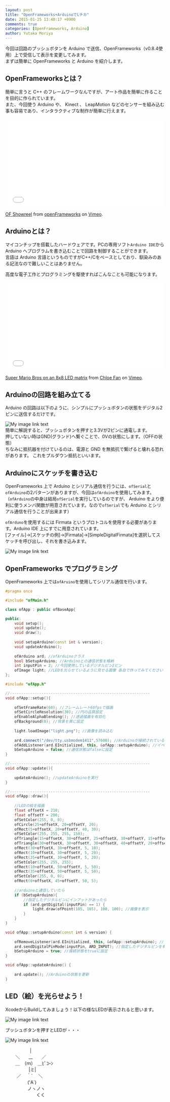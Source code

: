 ```yaml
---
layout: post
title: "OpenFrameworks+ArduinoでLチカ"
date: 2015-01-25 13:40:17 +0900
comments: true
categories: [OpenFrameworks, Arduino]
author: Yutaka Moriya
---
```

今回は回路のプッシュボタンを Arduino で送信、OpenFrameworks（v0.8.4使用）上で受信して表示を変更してみます。  
まずは簡単に OpenFrameworks と Arduino を紹介します。

## OpenFrameworksとは？
簡単に言うと C++ のフレームワークなんですが、アート作品を簡単に作ることを目的に作られています。  
また、今回使う Arduino や、 Kinect 、 LeapMotion などのセンサーを組み込む事も容易であり、インタラクティブな制作が簡単に行えます。
<iframe src="//player.vimeo.com/video/74124094" width="500" height="281" frameborder="0" webkitallowfullscreen mozallowfullscreen allowfullscreen></iframe> <p><a href="http://vimeo.com/74124094">OF Showreel</a> from <a href="http://vimeo.com/of">openFrameworks</a> on <a href="https://vimeo.com">Vimeo</a>.</p>

## Arduinoとは？
マイコンチップを搭載したハードウェアです。PCの専用ソフト`Arduino IDE`から Arduino へプログラムを書き込むことで回路を制御することができます。  
言語は Arduino 言語というものですがC++/Cをベースとしており、馴染みのある記法なので難しいことはありません。  

高度な電子工作とプログラミングを駆使すればこんなことも可能になります。
<iframe src="//player.vimeo.com/video/9928343" width="500" height="281" frameborder="0" webkitallowfullscreen mozallowfullscreen allowfullscreen></iframe> <p><a href="http://vimeo.com/9928343">Super Mario Bros on an 8x8 LED matrix</a> from <a href="http://vimeo.com/chloester">Chloe Fan</a> on <a href="https://vimeo.com">Vimeo</a>.</p> 

## Arduinoの回路を組み立てる

Arduino の回路は以下のように、シンプルにプッシュボタンの状態をデジタル2ピンに送信するだけです。

![My image link text](/images/post/openframeworks-arduino-ltika/breadboard.jpg)  
簡単に解説すると、プッシュボタンを押すと3.3Vが2ピンに通電します。  
押していない時はGND(グランド)へ繋ぐことで、0Vの状態にします。（OFFの状態）  
ちなみに抵抗器を付けているのは、電源と GND を無抵抗で繋げると壊れる恐れがあります。
これをプルダウン抵抗といいます。

## Arduinoにスケッチを書き込む

OpenFrameworks 上で Arduino とシリアル通信を行うには、`ofSerial`と`ofArduino`の2パターンがありますが、今回は`ofArduino`を使用してみます。  
（`ofArduino`の中身は結局`ofSerial`を実行しているのですが、 Arduino をより便利に使うメンバ関数が用意されています。なので`ofSerial`でも Arduino とシリアル通信を行うことが出来ます）

`ofArduno`を使用するには Firmata というプロトコルを使用する必要があります。Arduino IDE 上にすでに用意されています。  
[ファイル]->[スケッチの例]->[Firmata]->[SimpleDigitalFirmata]を選択してスケッチを呼び出し、それを書き込みます。

![My image link text](/images/post/openframeworks-arduino-ltika/arduino-firmata.jpg)

## OpenFrameworks でプログラミング

OpenFrameworks 上では`ofAruino`を使用してシリアル通信を行います。

```cpp ofApp.h
#pragma once

#include "ofMain.h"

class ofApp : public ofBaseApp{

public:
    void setup();
    void update();
    void draw();
    
    void setupArduino(const int & version);
    void updateArduino();
    
    ofArduino ard; //ofArduinoクラス
    bool bSetupArduino; //Arduinoとの通信状態を格納
    int inputPin = 2; //今回使用しているデジタルピン2ピン
    ofImage light; //LEDを光らせているように見せる画像 各自で作ってみてください
};

```

```cpp ofApp.cpp
#include "ofApp.h"

//--------------------------------------------------------------
void ofApp::setup(){
    
    ofSetFrameRate(60); //フレームレート60fpsで描画
    ofSetCircleResolution(30); //円の品質設定
    ofEnableAlphaBlending(); //透過描画を有効化
    ofBackground(0); //背景を黒に設定
    
    light.loadImage("light.png"); //画像を読み込む
    
    ard.connect("/dev/tty.usbmodem1411",57600); //Arduinoが接続されているシリアルポートと転送レートを指定
    ofAddListener(ard.EInitialized, this, &ofApp::setupArduino); //イベントリスナーを登録
    bSetupArduino = false; //通信状態はfalseに設定
}

//--------------------------------------------------------------
void ofApp::update(){
    
    updateArduino(); //updateArduinoを実行
}

//--------------------------------------------------------------
void ofApp::draw(){
    
    //LEDの絵を描画
    float offsetX = 210;
    float offsetY = 200;
    ofSetColor(255, 0, 0);
    ofCircle(25+offsetX, 20+offsetY, 20);
    ofRect(5+offsetX, 20+offsetY, 40, 30);
    ofSetColor(255, 255, 255, 150);
    ofTriangle(15+offsetX, 30+offsetY, 25+offsetX, 30+offsetY, 15+offsetX, 40+offsetY);
    ofTriangle(30+offsetX, 30+offsetY, 30+offsetX, 40+offsetY, 20+offsetX, 40+offsetY);
    ofRect(30+offsetX, 30+offsetY, 5, 10);
    ofRect(10+offsetX, 30+offsetY, 5, 20);
    ofRect(35+offsetX, 30+offsetY, 5, 20);
    ofSetColor(255, 255, 255);
    ofRect(10+offsetX, 50+offsetY, 5, 50);
    ofRect(35+offsetX, 50+offsetY, 5, 50);
    ofSetColor(255, 0, 0);
    ofRect(0+offsetX, 45+offsetY, 50, 5);
    
    //arduinoと通信していたら
    if (bSetupArduino){
        //指定したデジタルピンにインプットがあったら
        if (ard.getDigital(inputPin) == 1) {
            light.draw(ofPoint(185, 165), 100, 100); //画像を表示
        }
    }
}

void ofApp::setupArduino(const int & version) {
    
    ofRemoveListener(ard.EInitialized, this, &ofApp::setupArduino); //イベントリスナーを削除
    ard.sendDigitalPinMode(inputPin, ARD_INPUT); //指定したデジタルピンを有効化
    bSetupArduino = true; //接続状態をtrueに設定
}

void ofApp::updateArduino() {
    
    ard.update(); //Arduinoの状態を更新
}

```

## LED（絵）を光らせよう！

XcodeからBuildしてみましょう！以下の様なLEDが表示されると思います。

![My image link text](/images/post/openframeworks-arduino-ltika/led-off.png)

プッシュボタンを押すとLEDが・・・

![My image link text](/images/post/openframeworks-arduino-ltika/led-on.png)

　 　　　　 |  
　 　＼　　__　　／  
　 　＿　（ｍ）　＿ﾋﾟｺｰﾝ  
　 　　　　|ミ|  
　 　 ／ 　｀´　 ＼  
　　　　　('A`)  
　　　　　ノヽノヽ  
　　　　　　　くく  

